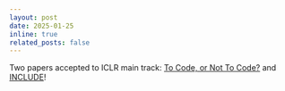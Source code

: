 ```yaml
---
layout: post
date: 2025-01-25
inline: true
related_posts: false
---
```


Two papers accepted to ICLR main track: [To Code, or Not To Code?](https://arxiv.org/abs/2408.10914) and [INCLUDE]("https://arxiv.org/abs/2411.19799")!